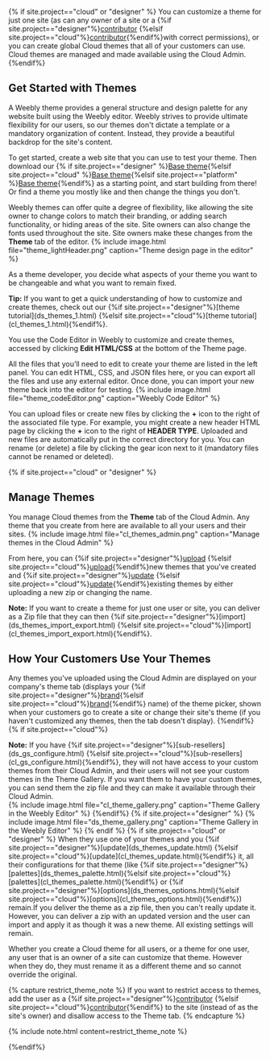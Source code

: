 {% if site.project=="cloud" or "designer" %}
You can customize a theme for just one site (as can any owner of a site or a {%if site.project=="designer"%}[contributor](ds_gs_access_sites.html) {%elsif site.project=="cloud"%}[contributor](cl_gs_access_sites.html){%endif%}with correct permissions), or you can create global Cloud themes that all of your customers can use. Cloud themes are managed and made available using the Cloud Admin.
{%endif%}

## Get Started with Themes
A Weebly theme provides a general structure and design palette for any website built using the Weebly editor. Weebly strives to provide ultimate flexibility for our users, so our themes don't dictate a template or a mandatory organization of content. Instead, they provide a beautiful backdrop for the site's content.

To get started, create a web site that you can use to test your theme. Then download our {% if site.project=="designer" %}[Base theme](ds_themes_sample.html){%elsif site.project=="cloud" %}[Base theme](cl_themes_sample.html){%elsif site.project=="platform" %}[Base theme](pf_themes_sample.html){%endif%} as a starting point, and start building from there! Or find a theme you mostly like and then change the things you don't.
​

Weebly themes can offer quite a degree of flexibility, like allowing the site owner to change colors to match their branding, or adding search functionality, or hiding areas of the site. Site owners can also change the fonts used throughout the site. Site owners make these changes from the **Theme** tab of the editor.
{% include image.html file="theme_lightHeader.png" caption="Theme design page in the editor" %}

As a theme developer, you decide what aspects of your theme you want to be changeable and what you want to remain fixed.


<div markdown="span" class="alert alert-success" role="alert"><i class="fa fa-check-square-o"></i> <b>Tip:</b> If you want to get a quick understanding of how to customize and create themes, check out our {%if site.project=="designer"%}[theme tutorial](ds_themes_1.html) {%elsif site.project=="cloud"%}[theme tutorial](cl_themes_1.html){%endif%}.</div>

You use the Code Editor in Weebly to customize and create themes, accessed by clicking **Edit HTML/CSS** at the bottom of the Theme page.

All the files that you’ll need to edit to create your theme are listed in the left panel. You can edit HTML, CSS, and JSON files here, or you can export all the files and use any external editor. Once done, you can import your new theme back into the editor for testing.
{% include image.html file="theme_codeEditor.png" caption="Weebly Code Editor" %}

You can upload files or create new files by clicking the **+** icon to the right of the associated file type. For example, you might create a new header HTML page by clicking the **+** icon to the right of **HEADER TYPE**. Uploaded and new files are automatically put in the correct directory for you. You can rename (or delete) a file by clicking the gear icon next to it (mandatory files cannot be renamed or deleted).


{% if site.project=="cloud" or "designer" %}
## Manage Themes
You manage Cloud themes from the **Theme** tab of the <a data-container="body" data-toggle="popover" data-content="{{site.data.glossary.Cloud_Admin}}">Cloud Admin</a>. Any theme that you create from here are available to all your users and their sites.
{% include image.html file="cl_themes_admin.png" caption="Manage themes in the Cloud Admin" %}

From here, you can {%if site.project=="designer"%}[upload](ds_themes_deliver.html) {%elsif site.project=="cloud"%}[upload](cl_themes_deliver.html){%endif%}new themes that you've created and {%if site.project=="designer"%}[update](ds_themes_update.html) {%elsif site.project=="cloud"%}[update](cl_themes_update.html){%endif%}existing themes by either uploading a new zip or changing the name.

<div markdown="span" class="alert alert-info" role="alert"><i class="fa fa-info-circle"></i> <b>Note:</b> If you want to create a theme for just one user or site, you can deliver as a Zip file that they can then {%if site.project=="designer"%}[import](ds_themes_import_export.html) {%elsif site.project=="cloud"%}[import](cl_themes_import_export.html){%endif%}.</div>

## How Your Customers Use Your Themes
Any themes you've uploaded using the Cloud Admin are displayed on your company's theme tab (displays your {%if site.project=="designer"%}[brand](ds_gs_configure.html#brand-your-sites-and-the-cloud-admin){%elsif site.project=="cloud"%}[brand](cl_gs_configure.html#brand-your-sites-and-the-cloud-admin){%endif%} name) of the theme picker, shown when your customers go to create a site or change their site's theme (if you haven't customized any themes, then the tab doesn't display).
{%endif%}
{% if site.project=="cloud"%}
<div markdown="span" class="alert alert-info" role="alert"><i class="fa fa-info-circle"></i> <b>Note:</b> If you have {%if site.project=="designer"%}[sub-resellers](ds_gs_configure.html) {%elsif site.project=="cloud"%}[sub-resellers](cl_gs_configure.html){%endif%}, they will not have access to your custom themes from their Cloud Admin, and their users will not see your custom themes in the Theme Gallery. If you want them to have your custom themes, you can send them the zip file and they can make it available through their Cloud Admin.</div>
{% include image.html file="cl_theme_gallery.png" caption="Theme Gallery in the Weebly Editor" %}
{%endif%}
{% if site.project=="designer" %}
{% include image.html file="ds_theme_gallery.png" caption="Theme Gallery in the Weebly Editor" %}
{% endif %}
{% if site.project=="cloud" or "designer" %}
When they use one of your themes and you {%if site.project=="designer"%}[update](ds_themes_update.html) {%elsif site.project=="cloud"%}[update](cl_themes_update.html){%endif%} it, all their configurations for that theme (like {%if site.project=="designer"%}[palettes](ds_themes_palette.html){%elsif site.project=="cloud"%}[palettes](cl_themes_palette.html){%endif%} or {%if site.project=="designer"%}[options](ds_themes_options.html){%elsif site.project=="cloud"%}[options](cl_themes_options.html){%endif%}) remain.
​
If you deliver the theme as a zip file, then you can't really update it. However, you can deliver a zip with an updated version and the user can import and apply it as though it was a new theme. All existing settings will remain.

Whether you create a Cloud theme for all users, or a theme for one user, any user that is an owner of a site can customize that theme. However when they do, they must rename it as a different theme and so cannot override the original.

{% capture restrict_theme_note %}
If you want to restrict access to themes, add the user as a {%if site.project=="designer"%}[contributor](ds_gs_access_sites.html) {%elsif site.project=="cloud"%}[contributor](cl_gs_access_sites.html){%endif%} to the site (instead of as the site's owner) and disallow access to the Theme tab.
{% endcapture %}

{% include note.html content=restrict_theme_note %}

{%endif%}

